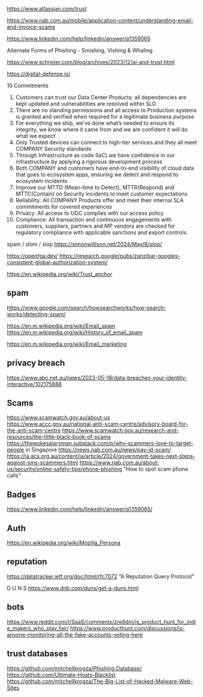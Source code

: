 

https://www.atlassian.com/trust

https://www.nab.com.au/mobile/application-content/understanding-email-and-invoice-scams

https://www.linkedin.com/help/linkedin/answer/a1359065

Alternate Forms of Phishing - Smishing, Vishing & Whaling

https://www.schneier.com/blog/archives/2023/12/ai-and-trust.html

https://digital-defense.io/


10 Commitments
1. Customers can trust our Data Center Products; all dependencies are kept updated and vulnerabilities are resolved within SLO
1. There are no standing permissions and all access to Production systems is granted and verified when required for a legitimate business purpose
1. For everything we ship, we’ve done what’s needed to ensure its integrity, we know where it came from and we are confident it will do what we expect
1. Only Trusted devices can connect to high-tier services and they all meet COMPANY Security standards
1. Through Infrastructure as code (IaC) we have confidence in our infrastructure by applying a rigorous development process
1. Both COMPANY and customers have end-to-end visibility of cloud data that goes to ecosystem apps, ensuring we detect and respond to ecosystem incidents
1. Improve our MTTD (Mean-time to Detect), MTTR(Respond) and MTTC(Contain) on Security Incidents to meet customer expectations
1.  Reliability: All COMPANY Products offer and meet their internal SLA commitments for covered  experiences
1.  Privacy: All access to UGC complies with our access policy
1.  Compliance: All transaction and continuous engagements with customers, suppliers, partners and MP vendors are checked for regulatory compliance with applicable sanctions and export controls.



spam / slom / slop https://simonwillison.net/2024/May/8/slop/

https://openfga.dev/
https://research.google/pubs/zanzibar-googles-consistent-global-authorization-system/

https://en.wikipedia.org/wiki/Trust_anchor

## spam
https://www.google.com/search/howsearchworks/how-search-works/detecting-spam/

https://en.m.wikipedia.org/wiki/Email_spam
https://en.m.wikipedia.org/wiki/History_of_email_spam

https://en.m.wikipedia.org/wiki/Email_marketing


## privacy breach
https://www.abc.net.au/news/2023-05-18/data-breaches-your-identity-interactive/102175688



## Scams
https://www.scamwatch.gov.au/about-us
https://www.accc.gov.au/national-anti-scam-centre/advisory-board-for-the-anti-scam-centre
https://www.scamwatch.gov.au/research-and-resources/the-little-black-book-of-scams
https://thewokesalaryman.substack.com/p/why-scammers-love-to-target-people in Singapore
https://news.nab.com.au/news/pay-id-scam/
https://ia.acs.org.au/content/ia/article/2024/government-takes-next-steps-against-sms-scammers.html
https://www.nab.com.au/about-us/security/online-safety-tips/phone-phishing "How to spot scam phone calls"

## Badges
https://www.linkedin.com/help/linkedin/answer/a1359065/



## Auth
https://en.wikipedia.org/wiki/Mozilla_Persona


## reputation
https://datatracker.ietf.org/doc/html/rfc7072 "A Reputation Query Protocol"

D U N S https://www.dnb.com/duns/get-a-duns.html

## bots
https://www.reddit.com/r/SaaS/comments/zre6dm/is_product_hunt_for_indie_makers_who_play_fair/
https://www.producthunt.com/discussions/is-anyone-monitoring-all-the-fake-accounts-voting-here


## trust databases

https://github.com/mitchellkrogza/Phishing.Database/
https://github.com/Ultimate-Hosts-Blacklist
https://github.com/mitchellkrogza/The-Big-List-of-Hacked-Malware-Web-Sites

